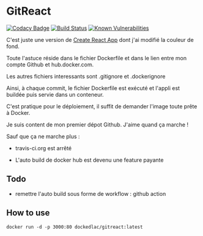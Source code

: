 # GitReact

[![Codacy Badge](https://app.codacy.com/project/badge/Grade/2daade0cbe8d42f08b8f83c74d3f559b)](https://www.codacy.com/gh/taviani/gitreact/dashboard?utm_source=github.com&amp;utm_medium=referral&amp;utm_content=taviani/gitreact&amp;utm_campaign=Badge_Grade)
[![Build Status](https://travis-ci.org/taviani/gitreact.svg?branch=master)](https://travis-ci.org/taviani/gitreact) [![Known Vulnerabilities](https://snyk.io/test/github/taviani/gitreact/badge.svg)](https://snyk.io/test/github/taviani/gitreact)

C'est juste une version de [Create React App](https://github.com/facebook/create-react-app) dont j'ai modifié la couleur de fond.

Toute l'astuce réside dans le fichier Dockerfile et dans le lien entre mon compte Github et hub.docker.com.

Les autres fichiers interessants sont .gitignore et .dockerignore

Ainsi, à chaque commit, le fichier Dockerfile est exécuté et l'appli est buildée puis servie dans un conteneur.

C'est pratique pour le déploiement, il suffit de demander l'image toute prête à Docker.

Je suis content de mon premier dépot Github. J'aime quand ça marche !

Sauf que ça ne marche plus :

-  travis-ci.org est arrêté

-  L'auto build de docker hub est devenu une feature payante

## Todo

-  remettre l'auto build sous forme de workflow : github action

## How to use

`docker run -d -p 3000:80 dockedlac/gitreact:latest`
